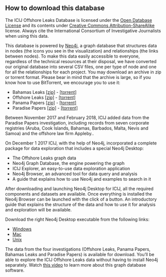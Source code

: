 
## How to download this database

The ICIJ Offshore Leaks Database is licensed under the [Open Database License](http://opendatacommons.org/licenses/odbl/1.0/) and its contents under [Creative Commons Attribution-ShareAlike](http://creativecommons.org/licenses/by-sa/3.0/) license. Always cite the International Consortium of Investigative Journalists when using this data.

This database is powered by [Neo4j](http://neo4j.com/), a graph database that structures data in nodes (the icons you see in the visualization) and relationships (the links between nodes). To make this data easily accessible to everyone, regardless of the technical resources at their disposal, we have converted our original database into several CSV files, one per type of node and one for all the relationships for each project. You may download an archive in zip or torrent format. Please bear in mind that the archive is large, so if you know how to use BitTorrent, we encourage you to use it:

- Bahamas Leaks [[zip]](https://offshoreleaks-data.icij.org/offshoreleaks/csv/csv_bahamas_leaks.2017-12-19.zip) - [[torrent]](https://offshoreleaks-data.icij.org/offshoreleaks/csv/csv_bahamas_leaks.2017-12-19.zip.torrent)
- Offshore Leaks  [[zip]](https://offshoreleaks-data.icij.org/offshoreleaks/csv/csv_offshore_leaks.2018-02-14.zip) - [[torrent]](https://offshoreleaks-data.icij.org/offshoreleaks/csv/csv_offshore_leaks.2018-02-14.zip.torrent)
- Panama Papers  [[zip]](https://offshoreleaks-data.icij.org/offshoreleaks/csv/csv_panama_papers.2018-02-14.zip) - [[torrent]](https://offshoreleaks-data.icij.org/offshoreleaks/csv/csv_panama_papers.2018-02-14.zip.torrent)
- Paradise Papers  [[zip]](https://offshoreleaks-data.icij.org/offshoreleaks/csv/csv_paradise_papers.2018-02-14.zip) - [[torrent]](https://offshoreleaks-data.icij.org/offshoreleaks/csv/csv_paradise_papers.2018-02-14.zip.torrent)

Between November 2017 and February 2018, ICIJ added data from the Paradise Papers investigation, including records from seven corporate registries (Aruba, Cook Islands, Bahamas, Barbados, Malta, Nevis and Samoa) and the offshore law firm Appleby..

On December 1 2017 ICIJ, with the help of Neo4j, incorporated a complete package for data exploration that includes a special Neo4j Desktop:

- The Offshore Leaks graph data
- Neo4j Graph Database, the engine powering the graph
- ICIJ Explorer, an easy-to-use data exploration application
- Neo4j Browser, an advanced tool for data query and analysis
- A guide that explains how to use Neo4j and examples to search in it

After downloading and launching Neo4j Desktop for ICIJ, all the required components and datasets are available. Once everything is installed the Neo4j Browser can be launched with the click of a button. An introductory guide that explains the structure of the data and how to use it for analysis and exploration will be available.

Download the right Neo4j Desktop executable from the following links:

- [Windows](https://offshoreleaks-data.icij.org/offshoreleaks/neo4j/sw/Neo4j%20Desktop%20for%20ICIJ%20Setup%201.0.0.exe)
- [Mac](https://offshoreleaks-data.icij.org/offshoreleaks/neo4j/sw/Neo4j%20Desktop%20for%20ICIJ-1.0.0.dmg)
- [Unix](https://offshoreleaks-data.icij.org/offshoreleaks/neo4j/sw/neo4j-desktop-for-icij-1.0.0-x86_64.AppImage)

The data from the four investigations (Offshore Leaks, Panama Papers, Bahamas Leaks and Paradise Papers) is available for download. You’ll be able to explore the ICIJ Offshore Leaks data without having to install Neo4j separately. Watch [this video](https://youtu.be/_D19h5s73Co) to learn more about this graph database software.